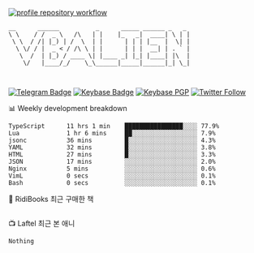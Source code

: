 [![profile repository workflow](https://github.com/vbalien/vbalien/actions/workflows/push.yml/badge.svg)](https://github.com/vbalien/vbalien/actions/workflows/push.yml)
```
__      ______          _      _____ ______ _   _ 
\ \    / /  _ \   /\   | |    |_   _|  ____| \ | |
 \ \  / /| |_) | /  \  | |      | | | |__  |  \| |
  \ \/ / |  _ < / /\ \ | |      | | |  __| | . ` |
   \  /  | |_) / ____ \| |____ _| |_| |____| |\  |
    \/   |____/_/    \_\______|_____|______|_| \_|
                                                  
                                                  
```
[![Telegram Badge](https://img.shields.io/badge/-Telegram-2CA5E0?logo=telegram)](https://t.me/vbalien)
[![Keybase Badge](https://img.shields.io/badge/-Keybase-33A0FF?logo=keybase&logoColor=white)](https://keybase.io/vbalien)
[![Keybase PGP](https://img.shields.io/keybase/pgp/vbalien)](http://sks.pod02.fleetstreetops.com/pks/lookup?search=0xE98CF73DE1E36F7D1B8A383AFD987F8DBE513071&fingerprint=on&op=index)
[![Twitter Follow](https://img.shields.io/twitter/follow/_elnyan)](https://twitter.com/_elnyan)

📊 Weekly development breakdown
```
TypeScript      11 hrs 1 min    ████████████████░░░░ 77.9%
Lua             1 hr 6 mins     ██░░░░░░░░░░░░░░░░░░ 7.9%
jsonc           36 mins         █░░░░░░░░░░░░░░░░░░░ 4.3%
YAML            32 mins         █░░░░░░░░░░░░░░░░░░░ 3.8%
HTML            27 mins         █░░░░░░░░░░░░░░░░░░░ 3.3%
JSON            17 mins         ░░░░░░░░░░░░░░░░░░░░ 2.0%
Nginx           5 mins          ░░░░░░░░░░░░░░░░░░░░ 0.6%
VimL            0 secs          ░░░░░░░░░░░░░░░░░░░░ 0.1%
Bash            0 secs          ░░░░░░░░░░░░░░░░░░░░ 0.1%
```
📖 RidiBooks 최근 구매한 책
```
```
📺 Laftel 최근 본 애니
```
Nothing
```
